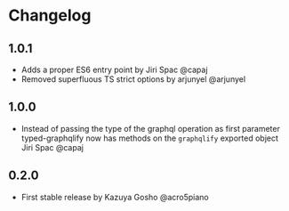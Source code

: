 # Changelog

## 1.0.1

- Adds a proper ES6 entry point by Jiri Spac @capaj
- Removed superfluous TS strict options by arjunyel @arjunyel

## 1.0.0

- Instead of passing the type of the graphql operation as first parameter typed-graphqlify now has methods on the `graphqlify` exported object Jiri Spac @capaj

## 0.2.0

- First stable release by Kazuya Gosho @acro5piano
